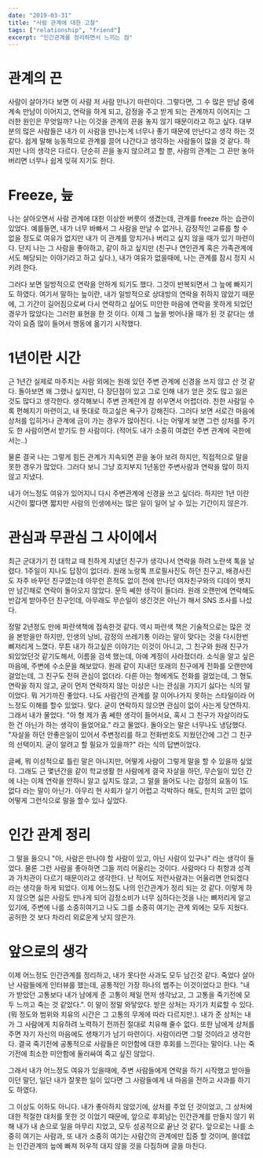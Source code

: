 ```yaml
---
date: "2019-03-31"
title: "사람 관계에 대한 고찰"
tags: ["relationship", "friend"]
excerpt: "인간관계를 정리하면서 느끼는 점"
---
```


# 관계의 끈

사람이 살아가다 보면 이 사람 저 사람 만나기 마련이다. 그렇다면, 그 수 많은 만남 중에 계속 만남이 이어지고, 연락을 하게 되고, 감정을 주고 받게 되는 관계까지 이어지는 그러한 원인은 무엇일까? 나는 이것을 관계의 끈을 놓지 않기 때문이라고 하고 싶다. 대부분의 많은 사람들은 내가 이 사람을 만나는게 너무나 좋기 때문에 만난다고 생각 하는 것 같다. 쉽게 말해 능동적으로 관계를 끌어 나간다고 생각하는 사람들이 많을 것 같다. 하지만 나의 생각은 다르다. 단순히 끈을 놓지 않으려고 할 뿐, 사람의 관계는 그 끈만 놓아버리면 너무나 쉽게 잊혀 지기도 한다.

# Freeze, 늪

나는 살아오면서 사람 관계에 대한 이상한 버릇이 생겼는데, 관계를 freeze 하는 습관이 있었다. 예를들면, 내가 너무 바빠서 그 사람을 만날 수 없거나, 감정적인 교류를 할 수 없을 정도로 여유가 없지만 내가 이 관계를 망치거나 버리고 싶지 않을 때가 있기 마련이다. 단지 나는 그 사람을 좋아하고, 같이 하고 싶지만 (친구나 연인관계 혹은 가족관계에서도 해당되는 이야기라고 하고 싶다.), 내가 여유가 없을때에, 나는 관계를 잠시 정지 시키려 한다.

그러다 보면 일방적으로 연락을 안하게 되기도 했다. 그것이 반복되면서 그 늪에 빠지기도 하였다. 여기서 말하는 늪이란, 내가 일방적으로 상대방의 연락을 취하지 않았기 때문에, 그 기간이 길어짐으로써 다시 연락하고 싶어도 미안한 마음에 연락을 못하게 되었던 경우가 많았다는 그러한 표현을 한 것 이다.
이제 그 늪을 벗어나올 때가 된 것 같다는 생각이 요즘 많이 들어서 행동에 옮기기 시작했다.

# 1년이란 시간

근 1년간 실제로 마주치는 사람 외에는 원래 있던 주변 관계에 신경을 쓰지 않고 산 것 같다. 돌아보면 왜 그랬나 싶지만, 다 장단점이 있고 그로 인해 내가 얻은 것도 많고 잃은 것도 많다고 생각한다. 생각해보니 주변 관계란게 참 쉬우면서 어렵더라. 친한 사람일 수록 편해지기 마련이고, 내 뜻대로 하고싶은 욕구가 강해진다. 그러다 보면 서로간 마음에 상처를 입히거나 관계에 금이 가는 경우가 많아진다. 나는 어떻게 보면 그런 상처를 주기도 한 사람이면서 받기도 한 사람이다. (적어도 내가 소중히 여겼던 주변 관계에 국한에서는..)

물론 결국 나는 그렇게 힘든 관계가 지속되면 끈을 놓아 보려 하지만, 직접적으로 말을 못한 경우가 많았다. 그러다 보니 그냥 흐지부지 1년동안 주변사람과 연락을 많이 하지 않고 지냈다.

내가 어느정도 여유가 있어지니 다시 주변관계에 신경을 쓰고 싶더라. 하지만 1년 이란 시간이 짧다면 짧지만 사람의 인생에서는 많은 일이 일어 날 수 있는 기간이지 않은가.

# 관심과 무관심 그 사이에서

최근 군대가기 전 대학교 때 친하게 지냈던 친구가 생각나서 연락을 하려 노란색 톡을 날렸다. 1주일이 지나도 답장이 없더라. 원래 노랑톡 프로필사진도 하던 친구고, 배경사진도 자주 바꾸던 친구였는데 아무런 흔적도 없이 전에 만나던 여자친구와의 디데이 뱃지만 남긴채로 연락이 돌아오지 않았다. 문득 쎄한 생각이 들더라. 원래 오랜만에 연락해도 반갑게 받아주던 친구인데, 아무래도 무슨일이 생긴것은 아닌가 해서 SNS 조사를 나섰다.

정말 2년정도 만에 파란색책에 접속한것 같다. 역시 파란색 책은 기술적으로는 많은 것을 본받을만 하지만, 인생의 낭비, 감정의 쓰레기통 이라는 말이 맞다는 것을 다시한번 뼈저리게 느꼈다.
무튼 내가 하고싶은 이야기는 이것이 아니고, 그 친구와 원래 친구가 되있었던것 같기도해서, 이름을 검색 했는데, 아예 계정이 사라졌더라. 소식을 알고 싶은 마음에, 주변에 수소문을 해보았다.
원래 같이 지내던 또래의 친구에게 전화를 오랜만에 걸었는데, 그 친구도 전혀 관심이 없더라. 다른 아는 형에게도 전화를 걸었는데, 그 형도 연락을 하지 않고, 굳이 먼저 연락하지 않는 이상은 나는 관심을 가지기 싫다는 식의 말이었다. 뭐 거기까진 좋았다. 나도 사람간의 관계를 잘 이어나가지 못하는 스타일이라 어느정도 이해를 할수 있었다. 맞다. 굳이 연락하지 않으면 관심이 없이 사는게 당연하지. 그래서 내가 물었다. "아 형 제가 좀 쎄한 생각이 들어서요, 혹시 그 친구가 자살이라도 한 건 아닌가 하는 생각이 들었어요." 라고 물었다. 돌아오는 말은 너무나도 냉담했다. "자살을 하던 안좋은일이 있어서 주변정리를 하고 전화번호도 지웠던간에 그건 그 친구의 선택이지. 굳이 알려고 할 필요가 있을까?" 라는 식의 답변이었다.

글쎄, 뭐 이성적으로 틀린 말은 아니지만, 어떻게 사람이 그렇게 말을 할 수 있을까 싶었다. 그래도 근 몇년간을 같이 학교생활 한 사람에게 결국 자살을 하던, 무슨일이 있던 간에 나는 이제 연락을 안하니 알고 싶지도 않고, 그 말을 들어도 나는 감정의 요동이 1도 없다 라는 말이 아닌가. 아무리 현 사회가 살기 어렵고 각박하다 해도, 한치의 고민 없이 어떻게 그런식으로 말을 할수 있나 싶었다.

# 인간 관계 정리

그 말을 들으니 "아, 사람은 만나야 할 사람이 있고, 아닌 사람이 있구나" 라는 생각이 들었다. 물론 그런 사람을 좋아하면 그들 끼리 어울리는 것이다. 사람마다 다 취향과 성격과 가치관이 다르기 때문이라고 생각한다. 난 적어도 저런사람과는 어울리면 안되겠다 라는 생각을 하게 되었다. 이제 어느정도 나의 인간관계가 정리 되는 것 같다. 이렇게 하지 않으면 싫은 사람도 만나게 되어 감정소비가 너무 심하다는것을 나는 뼈저리게 알고 있기에, 주변에 나를 소중히여기고 나도 그를 소중히 여기는 관계 외에는 모두 지웠다. 공허한 것 보다 차라리 외로운게 낫지 않은가.

# 앞으로의 생각

이제 어느정도 인간관계를 정리하고, 내가 못다한 사과도 모두 남긴것 같다. 죽었다 살아난 사람들에게 인터뷰를 했는데, 공통적인 가장 하나의 범주는 이것이었다고 한다. "내가 받았던 고통보다 내가 남에게 준 고통이 제일 먼저 생각났고, 그 고통을 죽기전에 모두 느끼고 죽는 것 같았다.". 이 말이 정말 와닿았다. 받은 상처는 자기가 치료할 수 있다. (뭐 정도와 범위와 치유의 시간은 그 고통의 무게에 따라 다르지만.). 내가 준 상처는 내가 그 사람에게 치유하려 노력하기 전까진 절대로 치유해 줄수 없다. 또한 남에게 상처를 주면 자기 자신의 마음에도 생채기가 남기 마련이다. 사람이라면 그럴 것이라고 생각한다. 결국 죽기전에 공통적으로 사람들은 미안함에 대한 후회를 느낀다는 말이다. 나는 죽기전에 최소한 미안함에 둘러싸여 죽고 싶진 않았다.

그래서 내가 어느정도 여유가 있을때에, 주변 사람들에게 연락을 하기 시작했고 받아들이던 말던, 일단 내가 잘못한 일이 있다면 그 사람들에게 내 마음을 전하고 사과를 하기도 하였다.

그 이상도 이하도 아니다. 내가 좋아하지 않았기에, 상처를 주었 던 것이었고, 그 상처에 대한 적절한 대처를 못한 것 이었기 때문에, 앞으로 후회남는 인간관계를 만들지 않기 위해 내가 내 손으로 일을 마무리 지었고, 모두 성공적으로 끝난 것 같다. 앞으로는 나를 소중히 여기는 사람과, 또 내가 소중히 여기는 사람간의 관계에만 집중 할 것이며, 쓸데없는 인간관계의 늪에 빠져 허우적 대지 않을 것을 다짐하며 글을 마친다.
